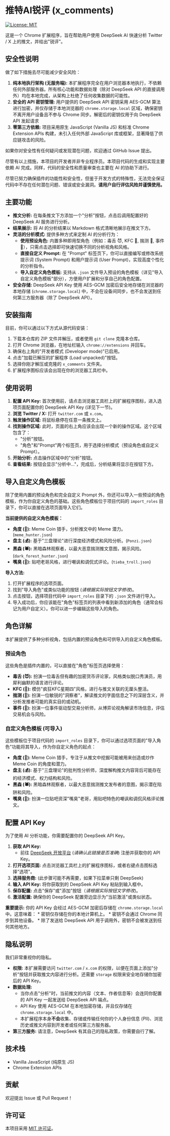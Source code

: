 # 推特AI锐评 (x_comments)

[![License: MIT](https://img.shields.io/badge/License-MIT-yellow.svg)](https://opensource.org/licenses/MIT)

这是一个 Chrome 扩展程序，旨在帮助用户使用 DeepSeek AI 快速分析 Twitter / X 上的推文，并给出"锐评"。

## 安全性说明

做了如下措施去尽可能减少安全风险：

1.  **纯本地执行架构 (无服务端):** 本扩展程序完全在用户浏览器本地执行，不依赖任何外部服务器。所有核心功能和数据处理（除对 DeepSeek API 的直接调用外）均在本地完成，从架构上杜绝了任何收集数据的可能性。
2.  **安全的 API 密钥管理:** 用户提供的 DeepSeek API 密钥采用 AES-GCM 算法进行加密，并仅存储于本地浏览器的 `chrome.storage.local` 区域，确保密钥不离开用户设备且不参与 Chrome 同步。解密后的密钥仅用于向 DeepSeek API 发起请求
3.  **零第三方依赖:** 项目采用原生 JavaScript (Vanilla JS) 和标准 Chrome Extension APIs 构建，未引入任何外部 JavaScript 库或框架，显著降低了供应链攻击的风险。

如果你对安全性有任何疑问或发现潜在问题，欢迎通过 GitHub Issue 提出。





尽管有以上措施，本项目的开发者并非专业程序员。本项目代码的生成和实现主要依赖 AI 完成。同样，代码的安全性和质量审查也主要在 AI 的协助下进行。

尽管已努力确保插件的功能性和安全性，但鉴于开发方式的特殊性，无法完全保证代码中不存在任何潜在问题、错误或安全漏洞。**请用户自行评估风险并谨慎使用。**

## 主要功能

*   **推文分析:** 在每条推文下方添加一个"分析"按钮，点击后调用配置好的 DeepSeek AI 服务进行分析。
*   **结果展示:** 将 AI 的分析结果以 Markdown 格式清晰地展示在推文下方。
*   **灵活的分析模式:** 提供多种方式来定制 AI 的分析行为：
    *   **使用预设角色:** 内置多种即用型角色（例如：毒舌 😈, KFC 🍟, 揣测 🤔, 事件 🎲），只需点击选择即可快速切换不同的分析视角和风格。
    *   **直接自定义 Prompt:** 在 "Prompt" 标签页下，你可以直接编写或修改系统提示词 (System Prompt) 和用户提示词 (User Prompt)，实现高度个性化的分析指令。
    *   **导入自定义角色模板:** 支持从 `.json` 文件导入预设的角色模板（详见"导入自定义角色模板"部分），方便用户扩展和分享自己的角色配置。
*   **安全存储:** DeepSeek API Key 使用 AES-GCM 加密后安全地存储在浏览器的本地存储 (`chrome.storage.local`) 中，不会在设备间同步，也不会发送到任何第三方服务器（除了 DeepSeek API）。

## 安装指南

目前，你可以通过以下方式从源代码安装：

1.  下载本仓库的 ZIP 文件并解压，或者使用 `git clone` 克隆本仓库。
2.  打开 Chrome 浏览器，在地址栏输入 `chrome://extensions` 并回车。
3.  确保右上角的"开发者模式 (Developer mode)"已启用。
4.  点击"加载已解压的扩展程序 (Load unpacked)"按钮。
5.  选择你刚才解压或克隆的 `x_comments` 文件夹。
6.  扩展程序图标应该会出现在你的浏览器工具栏中。


## 使用说明

1.  **配置 API Key:** 首次使用前，请点击浏览器工具栏上的扩展程序图标，进入选项页面配置你的 DeepSeek API Key (详见下一节)。
2.  **浏览 Twitter / X:** 打开 `twitter.com` 或 `x.com`。
3.  **触发操作区域:** 将鼠标悬停在任意一条推文上。
4.  **找到操作区域:** 此时，页面的右上角应该会出现一个新的操作区域。这个区域包含了：
    *   "分析"按钮。
    *   "角色"和"Prompt"两个标签页，用于选择分析模式（预设角色或自定义 Prompt）。
5.  **开始分析:** 点击操作区域中的"分析"按钮。
6.  **查看结果:** 按钮会显示"分析中..."，完成后，分析结果将显示在按钮下方。

## 导入自定义角色模板

除了使用内置的预设角色和完全自定义 Prompt 外，你还可以导入一些预设的角色模板，作为你自定义角色的基础。这些角色模板位于项目代码的 `import_roles` 目录下，你可以直接在选项页面导入它们。

**当前提供的自定义角色模板：**

*   **角度 (🎯):** Meme Coin 猎手，分析推文中的 Meme 潜力。(`meme_hunter.json`)
*   **盘主 (💰):** 基于"三盘理论"进行深度经济模式和风险分析。(`Ponzi.json`)
*   **黑森 (🕷️):** 黑暗森林观察者，以最大恶意揣测推文意图，揭示风险。(`dark_forest_hunter.json`)
*   **嘴臭 (🤬):** 贴吧老哥风格，进行嘲讽和调侃式评论。(`tieba_troll.json`)

**导入方法:**

1.  打开扩展程序的选项页面。
2.  找到"导入角色"或类似功能的按钮 (*请根据实际按钮文字修改*)。
3.  点击按钮，选择项目代码中 `import_roles` 目录下的 `.json` 文件进行导入。
4.  导入成功后，你应该能在"角色"标签页的列表中看到新添加的角色（通常会标记为用户自定义）。你可以进一步编辑这些导入的角色。

## 角色详解

本扩展提供了多种分析视角，包括内置的预设角色和可供导入的自定义角色模板。

### 预设角色

这些角色是插件内置的，可以直接在"角色"标签页选择使用：

*   **毒舌 (😈):** 扮演一位毒舌但有趣的加密货币评论家，风格类似脱口秀演员，用犀利幽默的语言进行评论。
*   **KFC (🍟):** 模仿"疯狂KFC星期四"风格，进行与推文关联的无厘头整活。
*   **揣测 (🤔):** 扮演一位敏锐的"洞察者"，解读推文的字面信息之下的深层含义，并分析发推者可能的真实目的或动机。
*   **事件 (🎲):** 扮演一位事件驱动型交易分析师，从博弈论视角解读市场信息，评估交易机会与风险。

### 自定义角色模板 (可导入)

这些模板位于项目代码的 `import_roles` 目录下，你可以通过选项页面的"导入角色"功能将其导入，作为你自定义角色的起点：

*   **角度 (🎯):** Meme Coin 猎手，专注于从推文中挖掘可能被用来创造或炒作 Meme Coin 的角度和潜力。
*   **盘主 (💰):** 基于"三盘理论"的批判性分析师，深度解构推文内容背后可能存在的经济模式、权力结构和风险。
*   **黑森 (🕷️):** 黑暗森林观察者，以最大恶意揣测推文发布者的意图，揭示潜在陷阱和风险。
*   **嘴臭 (🤬):** 扮演一位贴吧资深"嘴臭"老哥，用贴吧特色的嘲讽和调侃风格评论推文。

## 配置 API Key

为了使用 AI 分析功能，你需要配置你的 DeepSeek API Key。

1.  **获取 API Key:**
    *   前往 [DeepSeek 开放平台](https://platform.deepseek.com/) (*请确认此链接是否准确*) 注册并获取你的 API Key。
2.  **打开选项页面:** 点击浏览器工具栏上的扩展程序图标，或者右键点击图标选择"选项"。
3.  **选择服务商:** (此步骤可能不再需要，如果下拉菜单只剩 DeepSeek)
4.  **输入 API Key:** 将你获取到的 DeepSeek API Key 粘贴到输入框中。
5.  **保存配置:** 点击"保存"或"添加"按钮（*请根据实际按钮文字修改*)。
6.  **激活配置:** 确保你的 DeepSeek 配置旁边显示为"当前激活"或类似状态。

**重要提示:** 你的 API Key 会经过 AES-GCM 加密后存储在 `chrome.storage.local` 中。这意味着：
    *   密钥仅存储在你的本地计算机上。
    *   密钥不会通过 Chrome 同步到其他设备。
    *   除了发送给 DeepSeek API 用于调用外，密钥不会被发送到任何其他地方。

## 隐私说明

我们非常重视你的隐私。

*   **权限:** 本扩展需要访问 `twitter.com` / `x.com` 的权限，以便在页面上添加"分析"按钮并获取推文内容进行分析。还需要 `storage` 权限来安全地存储你加密后的 API Key。
*   **数据处理:** 
    *   当你点击"分析"时，当前推文的内容（文本、作者信息等）会连同你配置的 API Key 一起发送给 DeepSeek API 端点。
    *   API Key 使用 AES-GCM 在本地加密存储，并且仅存储在 `chrome.storage.local` 中。
    *   本扩展程序本身**不会**收集、存储或传输任何你的个人身份信息 (PII)、浏览历史或推文内容到开发者或任何第三方服务器。
*   **第三方服务:** 请注意，DeepSeek 有其自己的隐私政策，你需要自行了解。

## 技术栈

*   Vanilla JavaScript (纯原生 JS)
*   Chrome Extension APIs

## 贡献

欢迎提出 Issue 或 Pull Request！

## 许可证

本项目采用 [MIT 许可证](LICENSE)。 